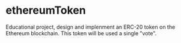 ﻿# ethereumToken

Educational project, design and implenment an ERC-20 token on the Ethereum blockchain. This  token will be used a single "vote".

